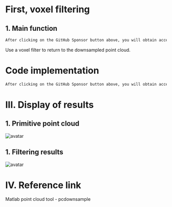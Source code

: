 #  First, voxel filtering 

##  1. Main function 

  ```python  
After clicking on the GitHub Sponsor button above, you will obtain access permissions to my private code repository ( https://github.com/slowlon/my_code_bar ) to view this blog code. By searching the code number of this blog, you can find the code you need, code number is: 2024020309574542676
  ```  
 Use a voxel filter to return to the downsampled point cloud. 

#  Code implementation 

  ```python  
After clicking on the GitHub Sponsor button above, you will obtain access permissions to my private code repository ( https://github.com/slowlon/my_code_bar ) to view this blog code. By searching the code number of this blog, you can find the code you need, code number is: 2024020309574542676
  ```  
#  III. Display of results 

##  1. Primitive point cloud 

 ![avatar]( c3434aea9243430a9e89014a33a809b9.png) 

##  1. Filtering results 

 ![avatar]( 8a5dc6f999ce4bb79bea1d91bbb37650.png) 

#  IV. Reference link 

 Matlab point cloud tool - pcdownsample 


